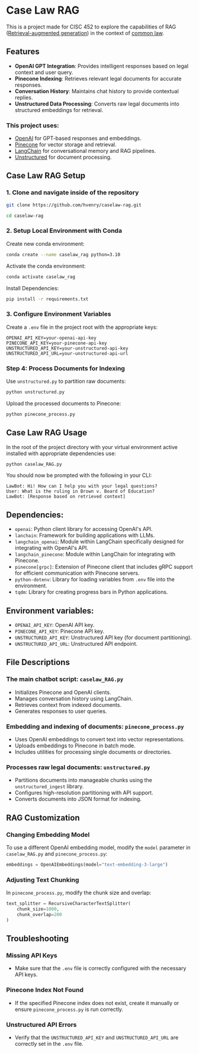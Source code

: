 # Case Law RAG

This is a project made for CISC 452 to explore the capabilities of RAG ([Retrieval-augmented generation](https://en.wikipedia.org/wiki/Retrieval-augmented_generation)) in the context of [common law](https://en.wikipedia.org/wiki/Case_law).

## Features

- **OpenAI GPT Integration**: Provides intelligent responses based on legal context and user query.
- **Pinecone Indexing**: Retrieves relevant legal documents for accurate responses.
- **Conversation History**: Maintains chat history to provide contextual replies.
- **Unstructured Data Processing**: Converts raw legal documents into structured embeddings for retrieval.

### This project uses:

- [OpenAI](https://openai.com) for GPT-based responses and embeddings.
- [Pinecone](https://www.pinecone.io/) for vector storage and retrieval.
- [LangChain](https://langchain.com/) for conversational memory and RAG pipelines.
- [Unstructured](https://github.com/Unstructured-IO/unstructured) for document processing.

## Case Law RAG Setup

### 1. Clone and navigate inside of the repository

```bash
git clone https://github.com/hvenry/caselaw-rag.git
```
```bash
cd caselaw-rag
```

### 2. Setup Local Environment with Conda

Create new conda environment:

```bash
conda create --name caselaw_rag python=3.10
```

Activate the conda environment:

```bash
conda activate caselaw_rag
```

Install Dependencies:

```bash
pip install -r requirements.txt
```

### 3. Configure Environment Variables

Create a `.env` file in the project root with the appropriate keys:

```env
OPENAI_API_KEY=your-openai-api-key
PINECONE_API_KEY=your-pinecone-api-key
UNSTRUCTURED_API_KEY=your-unstructured-api-key
UNSTRUCTURED_API_URL=your-unstructured-api-url
```

### Step 4: Process Documents for Indexing

Use `unstructured.py` to partition raw documents:

```bash
python unstructured.py
```

Upload the processed documents to Pinecone:

```bash
python pinecone_process.py
```

## Case Law RAG Usage

In the root of the project directory with your virtual environment active installed with appropriate dependencies use:

```bash
python caselaw_RAG.py
```

You should now be prompted with the following in your CLI:

```
LawBot: Hi! How can I help you with your legal questions?
User: What is the ruling in Brown v. Board of Education?
LawBot: [Response based on retrieved context]
```

## Dependencies:

- `openai`: Python client library for accessing OpenAI's API.
- `lanchain`: Framework for building applications with LLMs.
- `langchain_openai`: Module within LangChain specifically designed for integrating with OpenAI's API.
- `langchain_pinecone`: Module within LangChain for integrating with Pinecone.
- `pinecone[grpc]`: Extension of Pinecone client that includes gRPC support for efficient communication with Pinecone servers.
- `python-dotenv`: Library for loading variables from `.env` file into the environment.
- `tqdm`: Library for creating progress bars in Python applications.

## Environment variables:

- `OPENAI_API_KEY`: OpenAI API key.
- `PINECONE_API_KEY`: Pinecone API key.
- `UNSTRUCTURED_API_KEY`: Unstructured API key (for document partitioning).
- `UNSTRUCTURED_API_URL`: Unstructured API endpoint.

## File Descriptions

### The main chatbot script: `caselaw_RAG.py`

- Initializes Pinecone and OpenAI clients.
- Manages conversation history using LangChain.
- Retrieves context from indexed documents.
- Generates responses to user queries.

### Embedding and indexing of documents: `pinecone_process.py`

- Uses OpenAI embeddings to convert text into vector representations.
- Uploads embeddings to Pinecone in batch mode.
- Includes utilities for processing single documents or directories.

### Processes raw legal documents: `unstructured.py`

- Partitions documents into manageable chunks using the `unstructured_ingest` library.
- Configures high-resolution partitioning with API support.
- Converts documents into JSON format for indexing.

## RAG Customization

### Changing Embedding Model

To use a different OpenAI embedding model, modify the `model` parameter in `caselaw_RAG.py` and `pinecone_process.py`:

```python
embeddings = OpenAIEmbeddings(model="text-embedding-3-large")
```

### Adjusting Text Chunking

In `pinecone_process.py`, modify the chunk size and overlap:

```python
text_splitter = RecursiveCharacterTextSplitter(
    chunk_size=1000,
    chunk_overlap=200
)
```

## Troubleshooting

### Missing API Keys

- Make sure that the `.env` file is correctly configured with the necessary API keys.

### Pinecone Index Not Found

- If the specified Pinecone index does not exist, create it manually or ensure `pinecone_process.py` is run correctly.

### Unstructured API Errors

- Verify that the `UNSTRUCTURED_API_KEY` and `UNSTRUCTURED_API_URL` are correctly set in the `.env` file.
